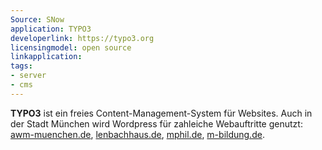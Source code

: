 ```yaml
---
Source: SNow
application: TYPO3
developerlink: https://typo3.org
licensingmodel: open source
linkapplication: 
tags:
- server
- cms
---
```


__TYPO3__ ist ein freies Content-Management-System für Websites.
Auch in der Stadt München wird Wordpress für zahleiche Webauftritte genutzt:
[awm-muenchen.de](https://www.awm-muenchen.de), [lenbachhaus.de](https://www.lenbachhaus.de), [mphil.de](https://www.mphil.de), [m-bildung.de](https://m-bildung.de).
